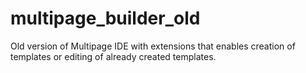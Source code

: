 # multipage_builder_old

Old version of Multipage IDE with extensions that enables creation of templates or 
editing of already created templates.
